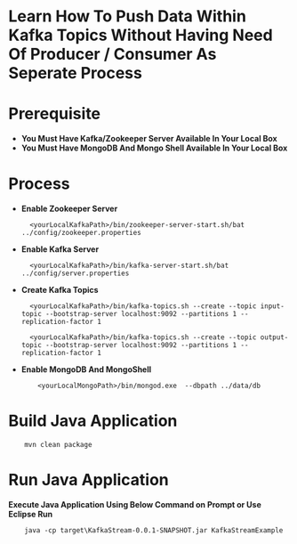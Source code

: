 # Learn How To Push Data Within Kafka Topics Without Having Need Of Producer / Consumer As Seperate Process

# Prerequisite
- **You Must Have Kafka/Zookeeper Server Available In Your Local Box**
- **You Must Have MongoDB And Mongo Shell Available In Your Local Box**

# Process

- **Enable Zookeeper Server**
    
        <yourLocalKafkaPath>/bin/zookeeper-server-start.sh/bat ../config/zookeeper.properties

- **Enable Kafka Server**

        <yourLocalKafkaPath>/bin/kafka-server-start.sh/bat ../config/server.properties

- **Create Kafka Topics**

		<yourLocalKafkaPath>/bin/kafka-topics.sh --create --topic input-topic --bootstrap-server localhost:9092 --partitions 1 --replication-factor 1

		<yourLocalKafkaPath>/bin/kafka-topics.sh --create --topic output-topic --bootstrap-server localhost:9092 --partitions 1 --replication-factor 1

- **Enable MongoDB And MongoShell**

          <yourLocalMongoPath>/bin/mongod.exe  --dbpath ../data/db
# Build Java Application 

        mvn clean package

# Run Java Application
**Execute Java Application Using Below Command on Prompt or Use Eclipse Run**
    

        java -cp target\KafkaStream-0.0.1-SNAPSHOT.jar KafkaStreamExample